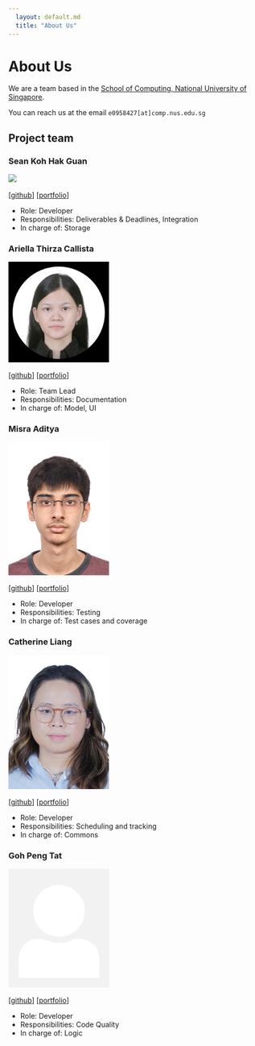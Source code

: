 ```yaml
---
  layout: default.md
  title: "About Us"
---
```


# About Us

We are a team based in the [School of Computing, National University of Singapore](http://www.comp.nus.edu.sg).

You can reach us at the email `e0958427[at]comp.nus.edu.sg`

## Project team

### Sean Koh Hak Guan

<img src="images/sk2001git.png" width="200px">

[[github](https://github.com/sk2001git)]
[[portfolio](team/sk2001git.md)]

* Role: Developer
* Responsibilities: Deliverables & Deadlines, Integration
* In charge of: Storage


### Ariella Thirza Callista


<img src="images/ariellacallista.png" width="200px">

[[github](http://github.com/AriellaCallista)]
[[portfolio](team/ariellacallista.md)]

* Role: Team Lead
* Responsibilities: Documentation
* In charge of: Model, UI

### Misra Aditya

<img src="images/madlamprey.png" width="200px">

[[github](http://github.com/MadLamprey)]
[[portfolio](team/madlamprey.md)]

* Role: Developer
* Responsibilities: Testing
* In charge of: Test cases and coverage


### Catherine Liang

<img src="images/ketweeen.png" width="200px">

[[github](http://github.com/ketweeen)]
[[portfolio](team/ketweeen.md)]

* Role: Developer
* Responsibilities: Scheduling and tracking
* In charge of: Commons

### Goh Peng Tat

<img src="images/scarletblanks.png" width="200px">

[[github](http://github.com/ScarletBlanks)]
[[portfolio](team/scarletblanks.md)]

* Role: Developer
* Responsibilities: Code Quality
* In charge of: Logic
